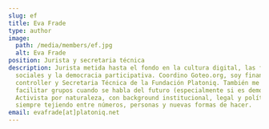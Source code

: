 ```yaml
---
slug: ef
title: Eva Frade
type: author
image:
  path: /media/members/ef.jpg
  alt: Eva Frade
position: Jurista y secretaria técnica
description: Jurista metida hasta el fondo en la cultura digital, las finanzas
  sociales y la democracia participativa. Coordino Goteo.org, soy financial
  controller y Secretaria Técnica de la Fundación Platoniq. También me lanzo a
  facilitar grupos cuando se habla del futuro (especialmente si es democrático).
  Activista por naturaleza, con background institucional, legal y político,
  siempre tejiendo entre números, personas y nuevas formas de hacer.
email: evafrade[at]platoniq.net
---
```

